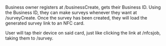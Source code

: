 Business owner registers at /businessCreate, gets their Business ID. Using the Business ID, they can make surveys whenever they want at /surveyCreate.
Once the survey has been created, they will load the generated survey link to an NFC card.

User will tap their device on said card, just like clicking the link at /nfcsjob, taking them to /survey.